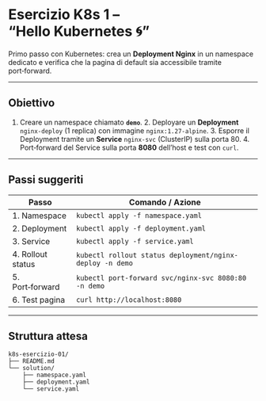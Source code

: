 # Esercizio K8s 1 – “Hello Kubernetes 🌀”

Primo passo con Kubernetes: crea un **Deployment Nginx** in un namespace dedicato e verifica che la pagina di default sia accessibile tramite port‑forward.

---

## Obiettivo
1. Creare un namespace chiamato **`demo`**.    2. Deployare un **Deployment** `nginx-deploy` (1 replica) con immagine `nginx:1.27-alpine`.    3. Esporre il Deployment tramite un **Service** `nginx-svc` (ClusterIP) sulla porta 80.    4. Port‑forward del Service sulla porta **8080** dell’host e test con `curl`.

---

## Passi suggeriti

| Passo | Comando / Azione |
|-------|------------------|
| 1. Namespace          | `kubectl apply -f namespace.yaml` |
| 2. Deployment         | `kubectl apply -f deployment.yaml` |
| 3. Service            | `kubectl apply -f service.yaml` |
| 4. Rollout status     | `kubectl rollout status deployment/nginx-deploy -n demo` |
| 5. Port‑forward       | `kubectl port-forward svc/nginx-svc 8080:80 -n demo` |
| 6. Test pagina        | `curl http://localhost:8080` |

---

## Struttura attesa

```
k8s-esercizio-01/
├── README.md
└── solution/
    ├── namespace.yaml
    ├── deployment.yaml
    └── service.yaml
```
